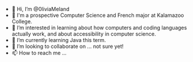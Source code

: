 - 👋 Hi, I’m @0liviaMeland
- 📓 I'm a prospective Computer Science and French major at Kalamazoo College.
- 👀 I’m interested in learning about how computers and coding languages actually work, and about accessibility in computer science.
- 🌱 I’m currently learning Java this term.
- 💞️ I’m looking to collaborate on ... not sure yet!
- 📫 How to reach me ... 

<!---
0liviaMeland/0liviaMeland is a ✨ special ✨ repository because its `README.md` (this file) appears on your GitHub profile.
You can click the Preview link to take a look at your changes.
--->
